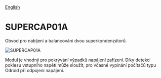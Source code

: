 
[English](./README.md)
<!--- module --->
# SUPERCAP01A
<!--- Emodule --->

<!--- subtitle --->Obvod pro nabíjení a balancování dvou superkondenzátorů.<!--- Esubtitle --->

![SUPERCAP01A](/doc/img/SUPERCAP01A_QRcode.png)

<!--- description --->Modul je vhodný pro pokrývání výpadků napájení zařízení. Díky detekci poklesu vstupního napětí může sloužit, pro včasné vypínání počítačů typu Odroid při odpojení napájení.<!--- Edescription --->
            